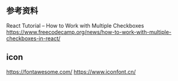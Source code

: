 ## 参考资料
React Tutorial – How to Work with Multiple Checkboxes
https://www.freecodecamp.org/news/how-to-work-with-multiple-checkboxes-in-react/

## icon

https://fontawesome.com/
https://www.iconfont.cn/